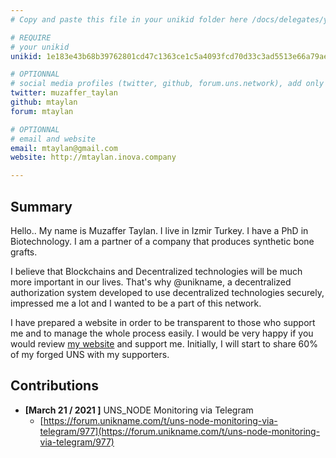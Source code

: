 ```yaml
---
# Copy and paste this file in your unikid folder here /docs/delegates/your_unikid/ and rename it README.md

# REQUIRE
# your unikid
unikid: 1e183e43b68b39762801cd47c1363ce1c5a4093fcd70d33c3ad5513e66a79ae8

# OPTIONNAL
# social media profiles (twitter, github, forum.uns.network), add only your username 
twitter: muzaffer_taylan
github: mtaylan
forum: mtaylan

# OPTIONNAL
# email and website
email: mtaylan@gmail.com
website: http://mtaylan.inova.company

---
```


## Summary
Hello.. My name is Muzaffer Taylan. I live in Izmir Turkey. I have a PhD in Biotechnology. I am a partner of a company that produces synthetic bone grafts.

I believe that Blockchains and Decentralized technologies will be much more important in our lives. That's why @unikname, a decentralized authorization system 
developed to use decentralized technologies securely, impressed me a lot and I wanted to be a part of this network.


I have prepared a website in order to be transparent to those who support me and to manage the whole process easily.
I would be very happy if you would review [my website](http://mtaylan.inova.company) and support me. Initially, I will start to share 60% of my forged UNS with my supporters.

## Contributions
<!-- detail your contributions -->
- **[March 21 / 2021 ]** UNS_NODE Monitoring via Telegram
    * [https://forum.unikname.com/t/uns-node-monitoring-via-telegram/977](https://forum.unikname.com/t/uns-node-monitoring-via-telegram/977)
